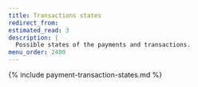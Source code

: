 ```yaml
---
title: Transactions states
redirect_from:
estimated_read: 3
description: |
  Possible states of the payments and transactions.
menu_order: 2400
---
```


{% include payment-transaction-states.md %}